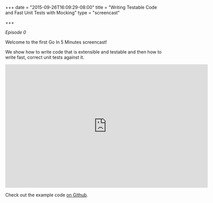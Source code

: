 +++
date = "2015-09-26T16:09:29-08:00"
title = "Writing Testable Code and Fast Unit Tests with Mocking"
type = "screencast"

+++

_Episode 0_

Welcome to the first Go In 5 Minutes screencast!

We show how to write code that is extensible and testable and then how to write fast, correct unit tests against it.
<!--more-->

<iframe
  class="ytplayer"
  type="text/html"
  width="640"
  height="390"
  src="https://www.youtube.com/embed/mk4BCLimksY?autoplay=0&origin=https://www.goin5minutes.com"
  frameborder="0"
></iframe>

Check out the example code [on Github](https://github.com/arschles/go-in-5-minutes/tree/master/episode0).
